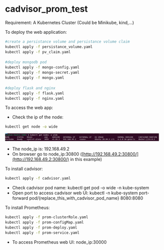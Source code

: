 # cadvisor_prom_test
Requirement: A Kubernetes Cluster (Could be Minikube, kind,…)

To deploy the web application:

```bash
#create a persistance volume and persistance volume claim
kubectl apply -f persistance_volume.yaml
kubectl apply -f pv_claim.yaml

#deploy mongodb pod
kubectl apply -f mongo-config.yaml
kubectl apply -f mongo-secret.yaml
kubectl apply -f mongo.yaml

#deploy flask and nginx
kubectl apply -f flask.yaml
kubectl apply -f nginx.yaml
```

To access the web app:

- Check the ip of the node:

```bash
kubectl get node -o wide
```

![Untitled](image/Untitled.png)

- The node_ip is: 192.168.49.2
- On browser go to node_ip:30800 ([http://192.168.49.2:30800/](http://192.168.49.2:30800/) in this example)

To install cadvisor:

```bash
kubectl apply -f cadvisor.yaml
```

- Check cadvisor pod name: kubectl get pod -o wide -n kube-system
- Open port to access cadvisor web UI: kubectl -n kube-system port-forward pod/{replace_this_with_cadvisor_pod_name} 8080:8080

To install Prometheus:

```bash
kubectl apply -f prom-clusterRole.yaml
kubectl apply -f prom-configMap.yaml
kubectl apply -f prom-deploy.yaml
kubectl apply -f prom-service.yaml
```

- To access Prometheus web UI: node_ip:30000